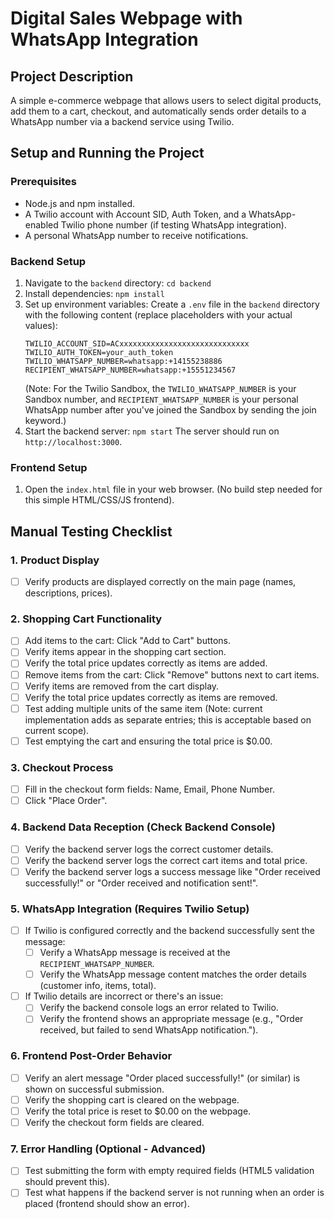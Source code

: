 # Digital Sales Webpage with WhatsApp Integration

## Project Description
A simple e-commerce webpage that allows users to select digital products, add them to a cart, checkout, and automatically sends order details to a WhatsApp number via a backend service using Twilio.

## Setup and Running the Project

### Prerequisites
- Node.js and npm installed.
- A Twilio account with Account SID, Auth Token, and a WhatsApp-enabled Twilio phone number (if testing WhatsApp integration).
- A personal WhatsApp number to receive notifications.

### Backend Setup
1.  Navigate to the `backend` directory: `cd backend`
2.  Install dependencies: `npm install`
3.  Set up environment variables:
    Create a `.env` file in the `backend` directory with the following content (replace placeholders with your actual values):
    ```
    TWILIO_ACCOUNT_SID=ACxxxxxxxxxxxxxxxxxxxxxxxxxxxxx
    TWILIO_AUTH_TOKEN=your_auth_token
    TWILIO_WHATSAPP_NUMBER=whatsapp:+14155238886
    RECIPIENT_WHATSAPP_NUMBER=whatsapp:+15551234567 
    ```
    (Note: For the Twilio Sandbox, the `TWILIO_WHATSAPP_NUMBER` is your Sandbox number, and `RECIPIENT_WHATSAPP_NUMBER` is your personal WhatsApp number after you've joined the Sandbox by sending the join keyword.)
4.  Start the backend server: `npm start`
    The server should run on `http://localhost:3000`.

### Frontend Setup
1.  Open the `index.html` file in your web browser.
    (No build step needed for this simple HTML/CSS/JS frontend).

## Manual Testing Checklist

### 1. Product Display
- [ ] Verify products are displayed correctly on the main page (names, descriptions, prices).

### 2. Shopping Cart Functionality
- [ ] Add items to the cart: Click "Add to Cart" buttons.
- [ ] Verify items appear in the shopping cart section.
- [ ] Verify the total price updates correctly as items are added.
- [ ] Remove items from the cart: Click "Remove" buttons next to cart items.
- [ ] Verify items are removed from the cart display.
- [ ] Verify the total price updates correctly as items are removed.
- [ ] Test adding multiple units of the same item (Note: current implementation adds as separate entries; this is acceptable based on current scope).
- [ ] Test emptying the cart and ensuring the total price is $0.00.

### 3. Checkout Process
- [ ] Fill in the checkout form fields: Name, Email, Phone Number.
- [ ] Click "Place Order".

### 4. Backend Data Reception (Check Backend Console)
- [ ] Verify the backend server logs the correct customer details.
- [ ] Verify the backend server logs the correct cart items and total price.
- [ ] Verify the backend server logs a success message like "Order received successfully!" or "Order received and notification sent!".

### 5. WhatsApp Integration (Requires Twilio Setup)
- [ ] If Twilio is configured correctly and the backend successfully sent the message:
    - [ ] Verify a WhatsApp message is received at the `RECIPIENT_WHATSAPP_NUMBER`.
    - [ ] Verify the WhatsApp message content matches the order details (customer info, items, total).
- [ ] If Twilio details are incorrect or there's an issue:
    - [ ] Verify the backend console logs an error related to Twilio.
    - [ ] Verify the frontend shows an appropriate message (e.g., "Order received, but failed to send WhatsApp notification.").

### 6. Frontend Post-Order Behavior
- [ ] Verify an alert message "Order placed successfully!" (or similar) is shown on successful submission.
- [ ] Verify the shopping cart is cleared on the webpage.
- [ ] Verify the total price is reset to $0.00 on the webpage.
- [ ] Verify the checkout form fields are cleared.

### 7. Error Handling (Optional - Advanced)
- [ ] Test submitting the form with empty required fields (HTML5 validation should prevent this).
- [ ] Test what happens if the backend server is not running when an order is placed (frontend should show an error).
